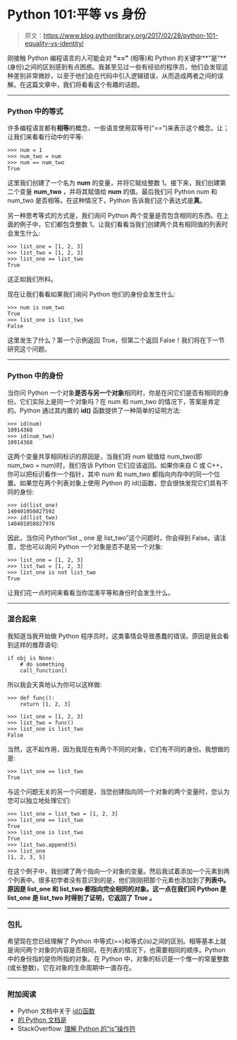 # Python 101:平等 vs 身份

> 原文：<https://www.blog.pythonlibrary.org/2017/02/28/python-101-equality-vs-identity/>

刚接触 Python 编程语言的人可能会对 **"=="** (相等)和 Python 的关键字**"是"**(身份)之间的区别感到有点困惑。我甚至见过一些有经验的程序员，他们会发现这种差别非常微妙，以至于他们会在代码中引入逻辑错误，从而造成两者之间的误解。在这篇文章中，我们将看看这个有趣的话题。

* * *

### Python 中的等式

许多编程语言都有**相等**的概念，一些语言使用双等号(“==”)来表示这个概念。让；让我们来看看行动中的平等:

```
>>> num = 1
>>> num_two = num
>>> num == num_two
True

```

这里我们创建了一个名为 **num** 的变量，并将它赋给整数 1。接下来，我们创建第二个变量 **num_two** ，并将其赋值给 **num** 的值。最后我们问 Python num 和 num_two 是否相等。在这种情况下，Python 告诉我们这个表达式是**真**。

另一种思考等式的方式是，我们询问 Python 两个变量是否包含相同的东西。在上面的例子中，它们都包含整数 1。让我们看看当我们创建两个具有相同值的列表时会发生什么:

```
>>> list_one = [1, 2, 3]
>>> list_two = [1, 2, 3]
>>> list_one == list_two
True

```

这正如我们所料。

现在让我们看看如果我们询问 Python 他们的身份会发生什么:

```
>>> num is num_two
True
>>> list_one is list_two
False

```

这里发生了什么？第一个示例返回 True，但第二个返回 False！我们将在下一节研究这个问题。

* * *

### Python 中的身份

当你问 Python 一个对象**是否与另一个对象**相同时，你是在问它们是否有相同的身份。它们实际上是同一个对象吗？在 num 和 num_two 的情况下，答案是肯定的。Python 通过其内置的 **id()** 函数提供了一种简单的证明方法:

```
>>> id(num)
10914368
>>> id(num_two)
10914368

```

这两个变量共享相同标识的原因是，当我们将 num 赋值给 num_two(即 num_two = num)时，我们告诉 Python 它们应该返回。如果你来自 C 或 C++，你可以把标识看作一个指针，其中 num 和 num_two 都指向内存中的同一个位置。如果您在两个列表对象上使用 Python 的 id()函数，您会很快发现它们具有不同的身份:

```
>>> id(list_one)
140401050827592
>>> id(list_two)
140401050827976

```

因此，当你问 Python“list _ one 是 list_two”这个问题时，你会得到 False。请注意，您也可以询问 Python 一个对象是否不是另一个对象:

```
>>> list_one = [1, 2, 3]
>>> list_two = [1, 2, 3]
>>> list_one is not list_two
True

```

让我们花一点时间来看看当你混淆平等和身份时会发生什么。

* * *

### 混合起来

我知道当我开始做 Python 程序员时，这类事情会导致愚蠢的错误。原因是我会看到这样的推荐语句:

```
if obj is None: 
    # do something
    call_function()

```

所以我会天真地认为你可以这样做:

```
>>> def func():
    return [1, 2, 3]

>>> list_one = [1, 2, 3]
>>> list_two = func()
>>> list_one is list_two
False

```

当然，这不起作用，因为我现在有两个不同的对象，它们有不同的身份。我想做的是:

```
>>> list_one == list_two
True

```

与这个问题无关的另一个问题是，当您创建指向同一个对象的两个变量时，您认为您可以独立地处理它们:

```
>>> list_one = list_two = [1, 2, 3]
>>> list_one == list_two
True
>>> list_one is list_two
True
>>> list_two.append(5)
>>> list_one
[1, 2, 3, 5]

```

在这个例子中，我创建了两个指向一个对象的变量。然后我试着添加一个元素到两个列表中。很多初学者没有意识到的是，他们刚刚把那个元素也添加到了**列表中。原因是 list_one 和 list_two 都指向完全相同的对象。这一点在我们问 Python 是 **list_one 是 list_two** 时得到了证明，它返回了 **True** 。**

* * *

### 包扎

希望现在您已经理解了 Python 中等式(==)和等式(is)之间的区别。相等基本上就是询问两个对象的内容是否相同，在列表的情况下，也需要相同的顺序。Python 中的身份指的是你所指的对象。在 Python 中，对象的标识是一个惟一的常量整数(或长整数)，它在对象的生命周期中一直存在。

* * *

### 附加阅读

*   Python 文档中关于 [id()函数](https://docs.python.org/2/library/functions.html#id)
*   [的 Python 文档是](https://docs.python.org/2/reference/expressions.html#is)
*   StackOverflow: [理解 Python 的“is”操作符](http://stackoverflow.com/questions/13650293/understanding-pythons-is-operator)